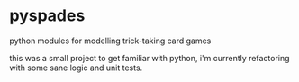 pyspades
========

python modules for modelling trick-taking card games

this was a small project to get familiar with python, i'm currently refactoring with some sane logic and unit tests.
